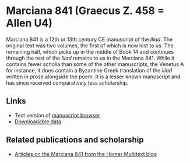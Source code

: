# Marciana 841 (Graecus Z. 458 = Allen U4) #

Marciana 841 is a 12th or 13th century CE manuscript of the *Iliad*. The original text was two volumes, the first of which is now lost to us. The remaining half, which picks up in the middle of Book 14 and continues through the rest of the *Iliad* remains to us in the Marciana 841. While it contains fewer scholia than some of the other manuscripts, the Venetus A for instance, it does contain a Byzantine Greek translation of the *Iliad* written in prose alongside the poem. It is a lesser known manuscript and has since received comparatively less scholarship.

## Links ##

- Test version of [manuscript browser][3]
- [Downloadable data][2]

## Related publications and scholarship ##
- [Articles on the Marciana 841 from the Homer Multitext blog](http://homermultitext.blogspot.com/search/label/Marciana%20841)



[3]: http://beta.hpcc.uh.edu/tomcat/hmt-digital/mss

[1]: http://www.homermultitext.org/hmt-digital/mss

[2]: http://www.homermultitext.org/hmt-image-archive.html